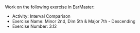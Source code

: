 Work on the following exercise in EarMaster:
- Activity: Interval Comparison
- Exercise Name: Minor 2nd, Dim 5th & Major 7th - Descending
- Exercise Number: 3.12
